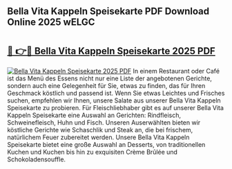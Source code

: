 ## Bella Vita Kappeln Speisekarte PDF Download Online 2025 wELGC

# <h2><a href="http://gc703u.nevu.top/?p=Bella+Vita+Kappeln+Speisekarte">🔗 👉🔴 Bella Vita Kappeln Speisekarte 2025 PDF</a></h2>

[![Bella Vita Kappeln Speisekarte 2025 PDF](https://i.imgur.com/dBaPXMq.png)](http://gc703u.nevu.top/?p=Bella+Vita+Kappeln+Speisekarte)
In einem Restaurant oder Café ist das Menü des Essens nicht nur eine Liste der angebotenen Gerichte, sondern auch eine Gelegenheit für Sie, etwas zu finden, das für Ihren Geschmack köstlich und passend ist. Wenn Sie etwas Leichtes und Frisches suchen, empfehlen wir Ihnen, unsere Salate aus unserer Bella Vita Kappeln Speisekarte zu probieren. Für Fleischliebhaber gibt es auf unserer Bella Vita Kappeln Speisekarte eine Auswahl an Gerichten: Rindfleisch, Schweinefleisch, Huhn und Fisch. Unseren Auserwählten bieten wir köstliche Gerichte wie Schaschlik und Steak an, die bei frischem, natürlichem Feuer zubereitet werden. Unsere Bella Vita Kappeln Speisekarte bietet eine große Auswahl an Desserts, von traditionellen Kuchen und Kuchen bis hin zu exquisiten Crème Brûlée und Schokoladensouffle.
